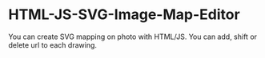 # HTML-JS-SVG-Image-Map-Editor
You can create SVG mapping on photo with HTML/JS. You can add, shift or delete url to each drawing.

